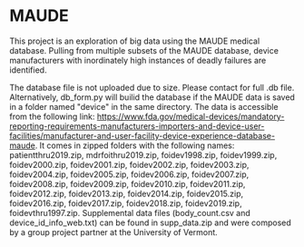 # MAUDE
This project is an exploration of big data using the MAUDE medical database. Pulling from multiple subsets of the MAUDE database, device manufacturers with inordinately high instances of deadly failures are identified.

The database file is not uploaded due to size. Please contact for full .db file. Alternatively, db_form.py will builid the database if the MAUDE data is saved in a folder named "device" in the same directory. The data is accessible from the following link: https://www.fda.gov/medical-devices/mandatory-reporting-requirements-manufacturers-importers-and-device-user-facilities/manufacturer-and-user-facility-device-experience-database-maude. It comes in zipped folders with the following names: patientthru2019.zip, mdrfoithru2019.zip, foidev1998.zip, foidev1999.zip, foidev2000.zip, foidev2001.zip, foidev2002.zip, foidev2003.zip, foidev2004.zip, foidev2005.zip, foidev2006.zip, foidev2007.zip, foidev2008.zip, foidev2009.zip, foidev2010.zip, foidev2011.zip, foidev2012.zip, foidev2013.zip, foidev2014.zip, foidev2015.zip, foidev2016.zip, foidev2017.zip, foidev2018.zip, foidev2019.zip, foidevthru1997.zip. Supplemental data files (body_count.csv and device_id_info_web.txt) can be found in supp_data.zip and were composed by a group project partner at the University of Vermont. 
